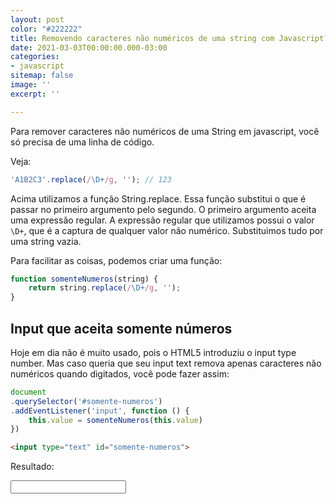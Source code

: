 ```yaml
---
layout: post
color: "#222222"
title: Removendo caracteres não numéricos de uma string com Javascript?
date: 2021-03-03T00:00:00.000-03:00
categories:
- javascript
sitemap: false
image: ''
excerpt: ''

---
```

Para remover caracteres não numéricos de uma String em javascript, você só precisa de uma linha de código.



Veja:

```javascript
'A1B2C3'.replace(/\D+/g, ''); // 123
```
Acima utilizamos a função String.replace. Essa função substitui o que é passar no primeiro argumento pelo segundo. O primeiro argumento aceita uma expressão regular. A expressão regular que utilizamos possui o valor `\D+`, que é a captura de qualquer valor não numérico. Substituimos tudo por uma string vazia.

Para facilitar as coisas, podemos criar uma função:

```javascript
function somenteNumeros(string) {
    return string.replace(/\D+/g, '');
}
```

## Input que aceita somente números

Hoje em dia não é muito usado, pois o HTML5 introduziu o input type number. Mas caso queria que seu input text remova apenas caracteres não numéricos quando digitados, você pode fazer assim:

```javascript
document
.querySelector('#somente-numeros')
.addEventListener('input', function () {
	this.value = somenteNumeros(this.value)
})
```

```html
<input type="text" id="somente-numeros">
```

Resultado: 
<script>
function somenteNumeros(string) {
return string.replace(/\D+/g, '');
}

document.querySelector('#somente-numeros').addEventListener('input', function () {
this.value = somenteNumeros(this.value)
})
</script>

<input type="text" id="somente-numeros">
